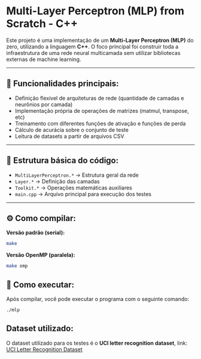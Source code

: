 # Multi-Layer Perceptron (MLP) from Scratch - C++

Este projeto é uma implementação de um **Multi-Layer Perceptron (MLP)** do zero, utilizando a linguagem **C++**. O foco principal foi construir toda a infraestrutura de uma rede neural multicamada sem utilizar bibliotecas externas de machine learning.

---

## 📍 Funcionalidades principais:

- Definição flexível de arquiteturas de rede (quantidade de camadas e neurônios por camada)
- Implementação própria de operações de matrizes (matmul, transpose, etc)
- Treinamento com diferentes funções de ativação e funções de perda
- Cálculo de acurácia sobre o conjunto de teste
- Leitura de datasets a partir de arquivos CSV

---

## 📂 Estrutura básica do código:

- `MultiLayerPerceptron.*` → Estrutura geral da rede
- `Layer.*` → Definição das camadas
- `Toolkit.*` → Operações matemáticas auxiliares
- `main.cpp` → Arquivo principal para execução dos testes

---

## ⚙️ Como compilar:

**Versão padrão (serial):**
```bash
make
```

**Versão OpenMP (paralela):**
```bash
make omp
```

## 📝 Como executar:
Após compilar, você pode executar o programa com o seguinte comando:
```bash
./mlp 
```

## Dataset utilizado:
O dataset utilizado para os testes é o **UCI letter recognition dataset**,
link: [UCI Letter Recognition Dataset](https://archive.ics.uci.edu/ml/datasets/letter+recognition)

